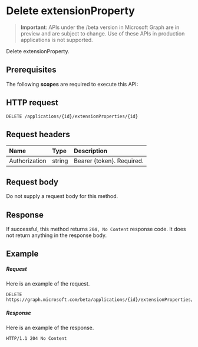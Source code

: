 # Delete extensionProperty

> **Important**: APIs under the /beta version in Microsoft Graph are in preview and are subject to change. Use of these APIs in production applications is not supported.

Delete extensionProperty.
## Prerequisites
The following **scopes** are required to execute this API: 
## HTTP request
<!-- { "blockType": "ignored" } -->
```http
DELETE /applications/{id}/extensionProperties/{id}

```
## Request headers
| Name       | Type | Description|
|:---------------|:--------|:----------|
| Authorization  | string  | Bearer {token}. Required. |

## Request body
Do not supply a request body for this method.

## Response

If successful, this method returns `204, No Content` response code. It does not return anything in the response body.

## Example
##### Request
Here is an example of the request.
<!-- {
  "blockType": "request",
  "name": "delete_extensionproperty"
}-->
```http
DELETE https://graph.microsoft.com/beta/applications/{id}/extensionProperties/{id}
```
##### Response
Here is an example of the response. 
<!-- {
  "blockType": "response",
  "truncated": true
} -->
```http
HTTP/1.1 204 No Content
```

<!-- uuid: 8fcb5dbc-d5aa-4681-8e31-b001d5168d79
2015-10-25 14:57:30 UTC -->
<!-- {
  "type": "#page.annotation",
  "description": "Delete extensionProperty",
  "keywords": "",
  "section": "documentation",
  "tocPath": ""
}-->